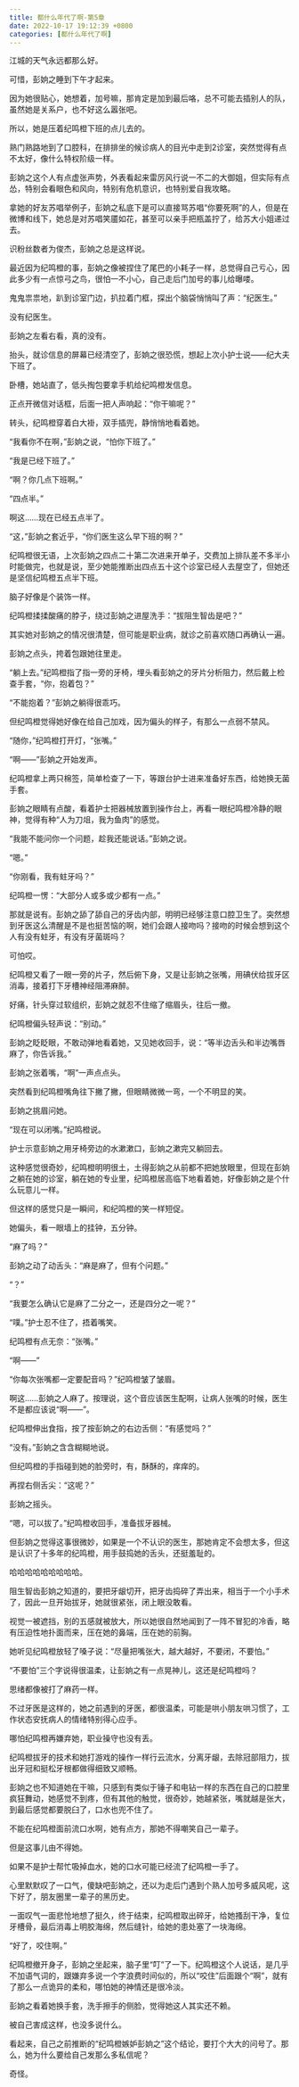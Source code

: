 ```yaml
---
title: 都什么年代了啊-第5章
date: 2022-10-17 19:12:39 +0800
categories: [都什么年代了啊]
---
```


江城的天气永远都那么好。

可惜，彭姠之睡到下午才起来。

因为她很贴心，她想着，加号嘛，那肯定是加到最后咯，总不可能去插别人的队，虽然她是关系户，也不好这么嚣张吧。

所以，她是压着纪鸣橙下班的点儿去的。

熟门熟路地到了口腔科，在排排坐的候诊病人的目光中走到2诊室，突然觉得有点不太好，像什么特权阶级一样。

彭姠之这个人有点虚张声势，外表看起来雷厉风行说一不二的大御姐，但实际有点怂，特别会看眼色和风向，特别有危机意识，也特别爱自我攻略。

拿她的好友苏唱举例子，彭姠之私底下是可以直接骂苏唱“你要死啊”的人，但是在微博和线下，她总是对苏唱笑靥如花，甚至可以亲手把瓶盖拧了，给苏大小姐递过去。

识粉丝数者为俊杰，彭姠之总是这样说。

最近因为纪鸣橙的事，彭姠之像被捏住了尾巴的小耗子一样，总觉得自己亏心，因此多少有一点惊弓之鸟，很怕一不小心，自己走后门加号的事儿给曝喽。

鬼鬼祟祟地，趴到诊室门边，扒拉着门框，探出个脑袋悄悄叫了声：“纪医生。”

没有纪医生。

彭姠之左看右看，真的没有。

抬头，就诊信息的屏幕已经清空了，彭姠之很恐慌，想起上次小护士说——纪大夫下班了。

卧槽，她站直了，低头掏包要拿手机给纪鸣橙发信息。

正点开微信对话框，后面一把人声响起：“你干嘛呢？”

转头，纪鸣橙穿着白大褂，双手插兜，静悄悄地看着她。

“我看你不在啊，”彭姠之说，“怕你下班了。”

“我是已经下班了。”

“啊？你几点下班啊。”

“四点半。”

啊这……现在已经五点半了。

“这，”彭姠之套近乎，“你们医生这么早下班的啊？”

纪鸣橙很无语，上次彭姠之四点二十第二次进来开单子，交费加上排队差不多半小时能做完，也就是说，至少她能推断出四点五十这个诊室已经人去屋空了，但她还是坚信纪鸣橙五点半下班。

脑子好像是个装饰一样。

纪鸣橙揉揉酸痛的脖子，绕过彭姠之进屋洗手：“拔阻生智齿是吧？”

其实她对彭姠之的情况很清楚，但可能是职业病，就诊之前喜欢随口再确认一遍。

彭姠之点头，挎着包跟她往里走。

“躺上去。”纪鸣橙指了指一旁的牙椅，埋头看彭姠之的牙片分析阻力，然后戴上检查手套，“你，抱着包？”

“不能抱着？”彭姠之躺得很乖巧。

但纪鸣橙觉得她好像在给自己加戏，因为偏头的样子，有那么一点弱不禁风。

“随你，”纪鸣橙打开灯，“张嘴。”

“啊——”彭姠之开始发声。

纪鸣橙拿上两只棉签，简单检查了一下，等跟台护士进来准备好东西，给她换无菌手套。

彭姠之眼睛有点酸，看着护士把器械放置到操作台上，再看一眼纪鸣橙冷静的眼神，觉得有种“人为刀俎，我为鱼肉”的感觉。

“我能不能问你一个问题，趁我还能说话。”彭姠之说。

“嗯。”

“你刚看，我有蛀牙吗？”

纪鸣橙一愣：“大部分人或多或少都有一点。”

那就是说有。彭姠之舔了舔自己的牙齿内部，明明已经够注意口腔卫生了。突然想到牙医这么清醒是不是也挺苦恼的啊，她们会跟人接吻吗？接吻的时候会想到这个人有没有蛀牙，有没有牙菌斑吗？

可怕哎。

纪鸣橙又看了一眼一旁的片子，然后俯下身，又是让彭姠之张嘴，用碘伏给拔牙区消毒，接着打下牙槽神经阻滞麻醉。

好痛，针头穿过软组织，彭姠之就忍不住缩了缩眉头，往后一撤。

纪鸣橙偏头轻声说：“别动。”

彭姠之眨眨眼，不敢动弹地看着她，又见她收回手，说：“等半边舌头和半边嘴唇麻了，你告诉我。”

彭姠之张着嘴，“啊”一声点点头。

突然看到纪鸣橙嘴角往下撇了撇，但眼睛微微一弯，一个不明显的笑。

彭姠之挑眉问她。

“现在可以闭嘴。”纪鸣橙说。

护士示意彭姠之用牙椅旁边的水漱漱口，彭姠之漱完又躺回去。

这种感觉很奇妙，纪鸣橙明明很土，土得彭姠之从前都不把她放眼里，但现在彭姠之躺在她的诊室，躺在她的专业里，纪鸣橙居高临下地看着她，好像彭姠之是个什么玩意儿一样。

但这样的感觉只是一瞬间，和纪鸣橙的笑一样短促。

她偏头，看一眼墙上的挂钟，五分钟。

“麻了吗？”

彭姠之动了动舌头：“麻是麻了，但有个问题。”

“？”

“我要怎么确认它是麻了二分之一，还是四分之一呢？”

“噗。”护士忍不住了，捂着嘴笑。

纪鸣橙有点无奈：“张嘴。”

“啊——”

“你每次张嘴都一定要配音吗？”纪鸣橙皱了皱眉。

啊这……彭姠之人麻了。按理说，这个音应该医生配啊，让病人张嘴的时候，医生不是都应该说“啊——”。

纪鸣橙伸出食指，按了按彭姠之的右边舌侧：“有感觉吗？”

“没有。”彭姠之含含糊糊地说。

但纪鸣橙的手指碰到她的脸旁时，有，酥酥的，痒痒的。

再捏右侧舌尖：“这呢？”

彭姠之摇头。

“嗯，可以拔了。”纪鸣橙收回手，准备拔牙器械。

但彭姠之觉得这事很微妙，如果是一个不认识的医生，那她肯定不会想太多，但这是认识了十多年的纪鸣橙，用手鼓捣她的舌头，还挺羞耻的。

哈哈哈哈哈哈哈哈哈。

阻生智齿彭姠之知道的，要把牙龈切开，把牙齿捣碎了弄出来，相当于一个小手术了，因此一旦开始拔牙，她就很紧张，闭上眼没敢看。

视觉一被遮挡，别的五感就被放大，所以她很自然地闻到了一阵不冒犯的冷香，略有压迫性地扑面而来，压在她的鼻端，压在她的前胸。

她听见纪鸣橙放轻了嗓子说：“尽量把嘴张大，越大越好，不要闭，不要怕。”

“不要怕”三个字说得很温柔，让彭姠之有一点晃神儿，这还是纪鸣橙吗？

思绪都像被打了麻药一样。

不过牙医是这样的，她之前遇到的牙医，都很温柔，可能是哄小朋友哄习惯了，工作状态安抚病人的情绪特别得心应手。

哪怕纪鸣橙再嫌弃她，职业操守也没有丢。

纪鸣橙拔牙的技术和她打游戏的操作一样行云流水，分离牙龈，去除冠部阻力，拔出牙冠和挺松牙根都做得细致又顺畅。

彭姠之也不知道她在干嘛，只感到有类似于锤子和电钻一样的东西在自己的口腔里疯狂舞动，她感觉不到疼，但有其他的触觉，很奇妙，她越紧张，嘴就越是张大，到最后感觉都要脱臼了，口水也兜不住了。

不能在纪鸣橙面前流口水啊，她有点方，那她不得嘲笑自己一辈子。

但是这事儿由不得她。

如果不是护士帮忙吸掉血水，她的口水可能已经流了纪鸣橙一手了。

心里默默叹了一口气，傻缺吧彭姠之，还以为走后门遇到个熟人加号多威风呢，这下好了，朋友圈里一辈子的黑历史。

一面叹气一面悲怆地想了挺久，终于结束，纪鸣橙取出碎牙，给她搔刮干净，复位牙槽骨，最后消毒上明胶海绵，然后缝针，给她的患处塞了一块海绵。

“好了，咬住啊。”

纪鸣橙撤开身子，彭姠之坐起来，脑子里“叮”了一下。纪鸣橙这个人说话，是几乎不加语气词的，跟嫌弃多说一个字浪费时间似的，所以“咬住”后面跟个“啊”，就有了那么一点诡异的柔和，哪怕她的神情还是很冷淡。

彭姠之看着她换手套，洗手擦手的侧脸，觉得她这人其实还不赖。

被自己害成这样，也没多说什么。

看起来，自己之前推断的“纪鸣橙嫉妒彭姠之”这个结论，要打个大大的问号了。那么，她为什么要给自己发那么多私信呢？

奇怪。

